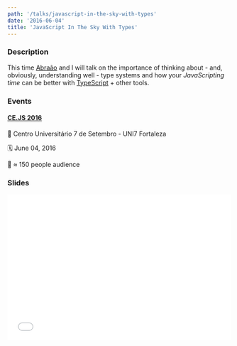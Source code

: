 ```yaml
---
path: '/talks/javascript-in-the-sky-with-types'
date: '2016-06-04'
title: 'JavaScript In The Sky With Types'
---
```


### Description

This time [Abraão](https://github.com/AbraaoAlves) and I will talk on the importance of thinking about - and, obviously, understanding well - type systems and how your *JavaScripting time* can be better with [TypeScript](https://www.typescriptlang.org/) + other tools.

### Events

#### [CE.JS 2016](http://www.cejs.com.br/)

📍 Centro Universitário 7 de Setembro - UNI7 Fortaleza

🗓️ June 04, 2016

👥 ≈ 150 people audience

### Slides

<div style="left: 0; width: 100%; height: 0; position: relative; padding-bottom: 65.2103%;"><iframe src="//speakerdeck.com/player/04fa13f0e743419cb2e67faa73d4b27b" style="border: 0; top: 0; left: 0; width: 100%; height: 100%; position: absolute;" allowfullscreen scrolling="no"></iframe></div>
